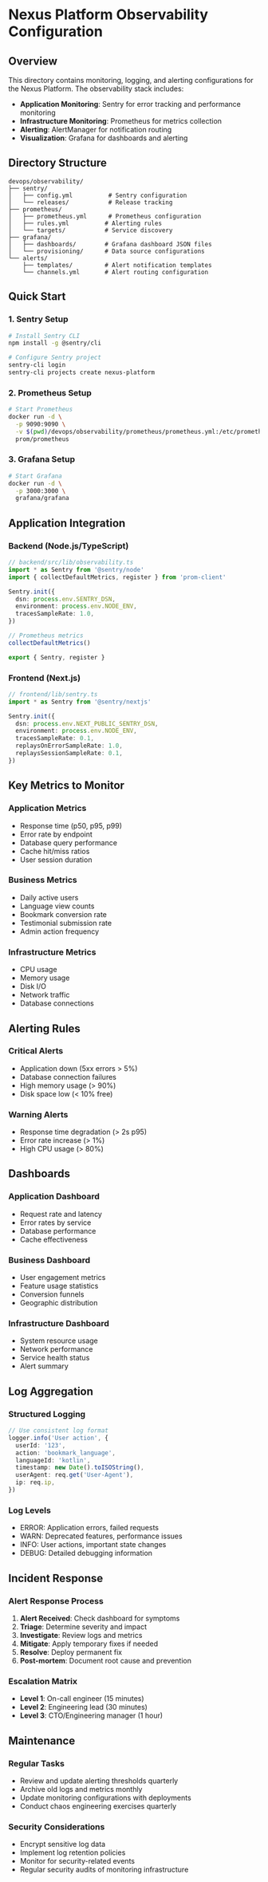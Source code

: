 # Nexus Platform Observability Configuration

## Overview

This directory contains monitoring, logging, and alerting configurations for the Nexus Platform. The observability stack includes:

- **Application Monitoring**: Sentry for error tracking and performance monitoring
- **Infrastructure Monitoring**: Prometheus for metrics collection
- **Alerting**: AlertManager for notification routing
- **Visualization**: Grafana for dashboards and alerting

## Directory Structure

```
devops/observability/
├── sentry/
│   ├── config.yml          # Sentry configuration
│   └── releases/           # Release tracking
├── prometheus/
│   ├── prometheus.yml      # Prometheus configuration
│   ├── rules.yml          # Alerting rules
│   └── targets/           # Service discovery
├── grafana/
│   ├── dashboards/        # Grafana dashboard JSON files
│   └── provisioning/      # Data source configurations
└── alerts/
    ├── templates/         # Alert notification templates
    └── channels.yml       # Alert routing configuration
```

## Quick Start

### 1. Sentry Setup

```bash
# Install Sentry CLI
npm install -g @sentry/cli

# Configure Sentry project
sentry-cli login
sentry-cli projects create nexus-platform
```

### 2. Prometheus Setup

```bash
# Start Prometheus
docker run -d \
  -p 9090:9090 \
  -v $(pwd)/devops/observability/prometheus/prometheus.yml:/etc/prometheus/prometheus.yml \
  prom/prometheus
```

### 3. Grafana Setup

```bash
# Start Grafana
docker run -d \
  -p 3000:3000 \
  grafana/grafana
```

## Application Integration

### Backend (Node.js/TypeScript)

```typescript
// backend/src/lib/observability.ts
import * as Sentry from '@sentry/node'
import { collectDefaultMetrics, register } from 'prom-client'

Sentry.init({
  dsn: process.env.SENTRY_DSN,
  environment: process.env.NODE_ENV,
  tracesSampleRate: 1.0,
})

// Prometheus metrics
collectDefaultMetrics()

export { Sentry, register }
```

### Frontend (Next.js)

```typescript
// frontend/lib/sentry.ts
import * as Sentry from '@sentry/nextjs'

Sentry.init({
  dsn: process.env.NEXT_PUBLIC_SENTRY_DSN,
  environment: process.env.NODE_ENV,
  tracesSampleRate: 0.1,
  replaysOnErrorSampleRate: 1.0,
  replaysSessionSampleRate: 0.1,
})
```

## Key Metrics to Monitor

### Application Metrics

- Response time (p50, p95, p99)
- Error rate by endpoint
- Database query performance
- Cache hit/miss ratios
- User session duration

### Business Metrics

- Daily active users
- Language view counts
- Bookmark conversion rate
- Testimonial submission rate
- Admin action frequency

### Infrastructure Metrics

- CPU usage
- Memory usage
- Disk I/O
- Network traffic
- Database connections

## Alerting Rules

### Critical Alerts

- Application down (5xx errors > 5%)
- Database connection failures
- High memory usage (> 90%)
- Disk space low (< 10% free)

### Warning Alerts

- Response time degradation (> 2s p95)
- Error rate increase (> 1%)
- High CPU usage (> 80%)

## Dashboards

### Application Dashboard

- Request rate and latency
- Error rates by service
- Database performance
- Cache effectiveness

### Business Dashboard

- User engagement metrics
- Feature usage statistics
- Conversion funnels
- Geographic distribution

### Infrastructure Dashboard

- System resource usage
- Network performance
- Service health status
- Alert summary

## Log Aggregation

### Structured Logging

```typescript
// Use consistent log format
logger.info('User action', {
  userId: '123',
  action: 'bookmark_language',
  languageId: 'kotlin',
  timestamp: new Date().toISOString(),
  userAgent: req.get('User-Agent'),
  ip: req.ip,
})
```

### Log Levels

- ERROR: Application errors, failed requests
- WARN: Deprecated features, performance issues
- INFO: User actions, important state changes
- DEBUG: Detailed debugging information

## Incident Response

### Alert Response Process

1. **Alert Received**: Check dashboard for symptoms
2. **Triage**: Determine severity and impact
3. **Investigate**: Review logs and metrics
4. **Mitigate**: Apply temporary fixes if needed
5. **Resolve**: Deploy permanent fix
6. **Post-mortem**: Document root cause and prevention

### Escalation Matrix

- **Level 1**: On-call engineer (15 minutes)
- **Level 2**: Engineering lead (30 minutes)
- **Level 3**: CTO/Engineering manager (1 hour)

## Maintenance

### Regular Tasks

- Review and update alerting thresholds quarterly
- Archive old logs and metrics monthly
- Update monitoring configurations with deployments
- Conduct chaos engineering exercises quarterly

### Security Considerations

- Encrypt sensitive log data
- Implement log retention policies
- Monitor for security-related events
- Regular security audits of monitoring infrastructure
